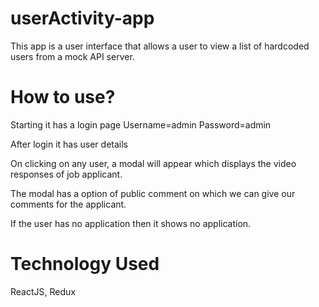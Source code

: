 # userActivity-app

This app is a user interface that allows a user to view a list of hardcoded
users from a mock API server.

# How to use?
Starting it has a login page 
  Username=admin
  Password=admin

After login it has user details

On clicking on any user, a modal will appear which displays
the video responses of job applicant.

The modal has a option of public comment on which we can give our comments for the applicant.

If the user has no application then it shows no application.


# Technology Used
  ReactJS, Redux